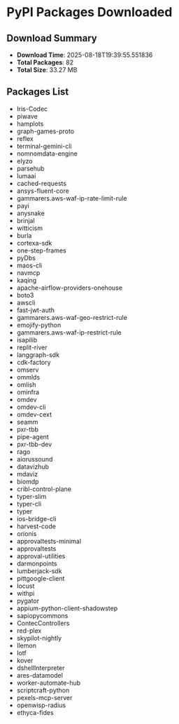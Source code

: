 # PyPI Packages Downloaded

## Download Summary
- **Download Time**: 2025-08-18T19:39:55.551836
- **Total Packages**: 82
- **Total Size**: 33.27 MB

## Packages List
- Iris-Codec
- piwave
- hamplots
- graph-games-proto
- reflex
- terminal-gemini-cli
- nomnomdata-engine
- elyzo
- parsehub
- lumaai
- cached-requests
- ansys-fluent-core
- gammarers.aws-waf-ip-rate-limit-rule
- payi
- anysnake
- brinjal
- witticism
- burla
- cortexa-sdk
- one-step-frames
- pyDbs
- maos-cli
- navmcp
- kaqing
- apache-airflow-providers-onehouse
- boto3
- awscli
- fast-jwt-auth
- gammarers.aws-waf-geo-restrict-rule
- emojify-python
- gammarers.aws-waf-ip-restrict-rule
- isapilib
- replit-river
- langgraph-sdk
- cdk-factory
- omserv
- ommlds
- omlish
- ominfra
- omdev
- omdev-cli
- omdev-cext
- seamm
- pxr-tbb
- pipe-agent
- pxr-tbb-dev
- rago
- aiorussound
- datavizhub
- mdaviz
- biomdp
- cribl-control-plane
- typer-slim
- typer-cli
- typer
- ios-bridge-cli
- harvest-code
- orionis
- approvaltests-minimal
- approvaltests
- approval-utilities
- darmonpoints
- lumberjack-sdk
- pittgoogle-client
- locust
- withpi
- pygator
- appium-python-client-shadowstep
- sapiopycommons
- ContecControllers
- red-plex
- skypilot-nightly
- llemon
- lotf
- kover
- dshellInterpreter
- ares-datamodel
- worker-automate-hub
- scriptcraft-python
- pexels-mcp-server
- openwisp-radius
- ethyca-fides
